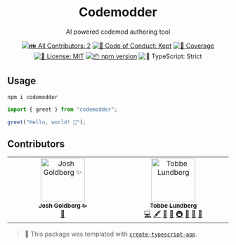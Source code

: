 <h1 align="center">Codemodder</h1>

<p align="center">AI powered codemod authoring tool</p>

<p align="center">
	<!-- prettier-ignore-start -->
	<!-- ALL-CONTRIBUTORS-BADGE:START - Do not remove or modify this section -->
	<a href="#contributors" target="_blank"><img alt="👪 All Contributors: 2" src="https://img.shields.io/badge/%F0%9F%91%AA_all_contributors-2-21bb42.svg" /></a>
<!-- ALL-CONTRIBUTORS-BADGE:END -->
	<!-- prettier-ignore-end -->
	<a href="https://github.com/Tobbe/codemodder/blob/main/.github/CODE_OF_CONDUCT.md" target="_blank"><img alt="🤝 Code of Conduct: Kept" src="https://img.shields.io/badge/%F0%9F%A4%9D_code_of_conduct-kept-21bb42" /></a>
	<a href="https://codecov.io/gh/Tobbe/codemodder" target="_blank"><img alt="🧪 Coverage" src="https://img.shields.io/codecov/c/github/Tobbe/codemodder?label=%F0%9F%A7%AA%20coverage" /></a>
	<a href="https://github.com/Tobbe/codemodder/blob/main/LICENSE.md" target="_blank"><img alt="📝 License: MIT" src="https://img.shields.io/badge/%F0%9F%93%9D_license-MIT-21bb42.svg"></a>
	<a href="http://npmjs.com/package/codemodder"><img alt="📦 npm version" src="https://img.shields.io/npm/v/codemodder?color=21bb42&label=%F0%9F%93%A6%20npm" /></a>
	<img alt="💪 TypeScript: Strict" src="https://img.shields.io/badge/%F0%9F%92%AA_typescript-strict-21bb42.svg" />
</p>

## Usage

```shell
npm i codemodder
```

```ts
import { greet } from "codemodder";

greet("Hello, world! 💖");
```

## Contributors

<!-- spellchecker: disable -->
<!-- ALL-CONTRIBUTORS-LIST:START - Do not remove or modify this section -->
<!-- prettier-ignore-start -->
<!-- markdownlint-disable -->
<table>
  <tbody>
    <tr>
      <td align="center" valign="top" width="14.28%"><a href="http://www.joshuakgoldberg.com/"><img src="https://avatars.githubusercontent.com/u/3335181?v=4?s=100" width="100px;" alt="Josh Goldberg ✨"/><br /><sub><b>Josh Goldberg ✨</b></sub></a><br /><a href="#tool-JoshuaKGoldberg" title="Tools">🔧</a></td>
      <td align="center" valign="top" width="14.28%"><a href="https://tlundberg.com/"><img src="https://avatars.githubusercontent.com/u/30793?v=4?s=100" width="100px;" alt="Tobbe Lundberg"/><br /><sub><b>Tobbe Lundberg</b></sub></a><br /><a href="https://github.com/Tobbe/codemodder/commits?author=Tobbe" title="Code">💻</a> <a href="#content-Tobbe" title="Content">🖋</a> <a href="https://github.com/Tobbe/codemodder/commits?author=Tobbe" title="Documentation">📖</a> <a href="#ideas-Tobbe" title="Ideas, Planning, & Feedback">🤔</a> <a href="#infra-Tobbe" title="Infrastructure (Hosting, Build-Tools, etc)">🚇</a> <a href="#maintenance-Tobbe" title="Maintenance">🚧</a> <a href="#projectManagement-Tobbe" title="Project Management">📆</a> <a href="#tool-Tobbe" title="Tools">🔧</a></td>
    </tr>
  </tbody>
</table>

<!-- markdownlint-restore -->
<!-- prettier-ignore-end -->

<!-- ALL-CONTRIBUTORS-LIST:END -->
<!-- spellchecker: enable -->

<!-- You can remove this notice if you don't want it 🙂 no worries! -->

> 💙 This package was templated with [`create-typescript-app`](https://github.com/JoshuaKGoldberg/create-typescript-app).
